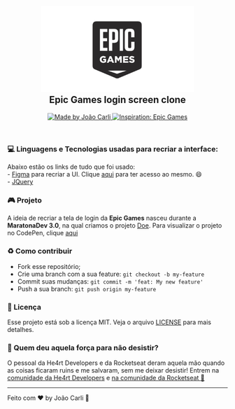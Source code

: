 <h2 align="center">
  <img src="img/epiclogo.png" width="350px" /><br>
  Epic Games login screen clone
</h2>
  <p align="center">
    <a href="https://insanitydev.netlify.com/" target="_blank">
      <img alt="Made by João Carli" src="https://img.shields.io/badge/made%20by-Jo%C3%A3o%20Carli-lightgrey">
    </a>
   <a href="https://www.epicgames.com/store/pt-BR/?lang=pt-BR" target="_blank">
      <img alt="Inspiration: Epic Games" src="https://img.shields.io/badge/inspiration%3A-Epic%20Games-lightgrey">
    </a>
  </p>

  <br>
  
  ### :computer: Linguagens e Tecnologias usadas para recriar a interface:
  Abaixo estão os links de tudo que foi usado:<br>
    - [Figma](https://www.figma.com/) para recriar a UI. Clique [aqui](https://www.figma.com/file/ekUo5K7Z883pUr84OV2ABk/Epic-Games-Login-Screen-Clone?node-id=0%3A1) para ter acesso ao mesmo. :smile: <br>
    - [JQuery](https://jquery.com/)

  ### 🎮 Projeto
  A ideia de recriar a tela de login da <b>Epic Games</b> nasceu durante a <b>MaratonaDev 3.0</b>, na qual criamos o projeto [Doe](https://github.com/fl4m3x/doe). Para visualizar o projeto no CodePen, clique [aqui](https://codepen.io/fl4m3x/pen/xxGOzBK)

### :recycle: Como contribuir

- Fork esse repositório;
- Crie uma branch com a sua feature: `git checkout -b my-feature`
- Commit suas mudanças: `git commit -m 'feat: My new feature'`
- Push a sua branch: `git push origin my-feature`

### :memo: Licença

Esse projeto está sob a licença MIT. Veja o arquivo [LICENSE](LICENSE.md) para mais detalhes.

### :muscle: Quem deu aquela força para não desistir?

O pessoal da He4rt Developers e da Rocketseat deram aquela mão quando as coisas ficaram ruins e me salvaram, sem me deixar desistir!
Entrem na [comunidade da He4rt Developers](https://discord.gg/8mA4CM2) e [na comunidade da Rocketseat :rocket:](https://discordapp.com/invite/gCRAFhc)

---
Feito com ❤️ by João Carli :wave: